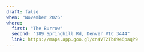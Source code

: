 ```yaml
---
draft: false
when: "November 2026"
where:
  first: "The Burrow"
  second: "189 Springhill Rd, Denver VIC 3444"
  link: https://maps.app.goo.gl/cn4VT2Tb8946paqP9
---
```

